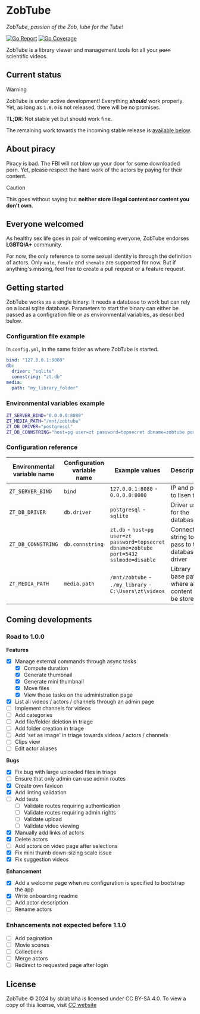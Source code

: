 # ZobTube

_ZobTube, passion of the Zob, lube for the Tube!_


[![Go Report](https://goreportcard.com/badge/github.com/zobtube/zobtube)](https://goreportcard.com/report/github.com/zobtube/zobtube)
[![Go Coverage](https://github.com/zobtube/zobtube/wiki/coverage.svg)](https://raw.githack.com/wiki/zobtube/zobtube/coverage.html)

ZobTube is a library viewer and management tools for all your ~~porn~~ scientific videos.

## Current status

> [!WARNING]
> ZobTube is under active development! Everything ***should*** work properly.
> Yet, as long as `1.0.0` is not released, there will be no promises.

**TL;DR**: Not stable yet but should work fine.

The remaining work towards the incoming stable release is [available below](#coming-developments).

## About piracy

Piracy is bad. The FBI will not blow up your door for some downloaded porn. Yet, please respect the hard work of the actors by paying for their content.

> [!CAUTION]
> This goes without saying but **neither store illegal content nor content you don't own**.

## Everyone welcomed

As healthy sex life goes in pair of welcoming everyone, ZobTube endorses **LGBTQIA+** community.

For now, the only reference to some sexual identity is through the definition of actors. Only `male`, `female` and `shemale` are supported for now. But if anything's missing, feel free to create a pull request or a feature request.

## Getting started

ZobTube works as a single binary. It needs a database to work but can rely on a local sqlite database. Parameters to start the binary can either be passed as a configration file or as environmental variables, as described below.

### Configuration file example

In `config.yml`, in the same folder as where ZobTube is started.

```yaml
bind: "127.0.0.1:8080"
db:
  driver: "sqlite"
  connstring: "zt.db"
media:
  path: "my_library_folder"
```

### Environmental variables example

```sh
ZT_SERVER_BIND="0.0.0.0:8080"
ZT_MEDIA_PATH="/mnt/zobtube"
ZT_DB_DRIVER="postgresql"
ZT_DB_CONNSTRING="host=pg user=zt password=topsecret dbname=zobtube port=5432 sslmode=disable"
```

### Configuration reference

Environmental variable name | Configuration variable name | Example values | Description
-|-|-|-
`ZT_SERVER_BIND` | `bind` | `127.0.0.1:8080` - `0.0.0.0:8080` | IP and port to lisen to.
`ZT_DB_DRIVER` | `db.driver` | `postgresql` - `sqlite` | Driver used for the database
`ZT_DB_CONNSTRING` | `db.connstring` | `zt.db` - `host=pg user=zt password=topsecret dbname=zobtube port=5432 sslmode=disable` | Connection string to pass to the database driver
`ZT_MEDIA_PATH` | `media.path` | `/mnt/zobtube` - `./my_library` - `C:\Users\zt\videos` | Library base path, where all content will be stored.

## Coming developments

### Road to 1.0.0

**Features**

- [x] Manage external commands through async tasks
  - [x] Compute duration
  - [x] Generate thumbnail
  - [x] Generate mini thumbnail
  - [x] Move files
  - [x] View those tasks on the administration page
- [x] List all videos / actors / channels through an admin page
- [ ] Implement channels for videos
- [ ] Add categories
- [ ] Add file/folder deletion in triage
- [ ] Add folder creation in triage
- [ ] Add 'set as image' in triage towards videos / actors / channels
- [ ] Clips view
- [ ] Edit actor aliases

**Bugs**

- [x] Fix bug with large uploaded files in triage
- [ ] Ensure that only admin can use admin routes
- [x] Create own favicon
- [x] Add linting validation
- [ ] Add tests
  - [ ] Validate routes requiring authentication
  - [ ] Validate routes requiring admin rights
  - [ ] Validate upload
  - [ ] Validate video viewing
- [x] Manually add links of actors
- [x] Delete actors
- [ ] Add actors on video page after selections
- [x] Fix mini thumb down-sizing scale issue
- [x] Fix suggestion videos

**Enhancement**

- [x] Add a welcome page when no configuration is specified to bootstrap the app
- [x] Write onboarding readme
- [ ] Add actor description
- [ ] Rename actors

### Enhancements not expected before 1.1.0

- [ ] Add pagination
- [ ] Movie scenes
- [ ] Collections
- [ ] Merge actors
- [ ] Redirect to requested page after login

## License

ZobTube © 2024 by sblablaha is licensed under CC BY-SA 4.0. To view a copy of this license, visit [CC website](https://creativecommons.org/licenses/by-sa/4.0/)
